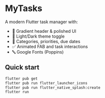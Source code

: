 # MyTasks
A modern Flutter task manager with:

- 🎨 Gradient header & polished UI
- 🌙 Light/Dark theme toggle
- 🧩 Categories, priorities, due dates
- ✅ Animated FAB and task interactions
- 🔤 Google Fonts (Poppins)

## Quick start

```bash
flutter pub get
flutter pub run flutter_launcher_icons
flutter pub run flutter_native_splash:create
flutter run
```
